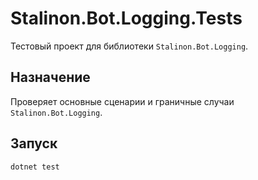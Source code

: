# Stalinon.Bot.Logging.Tests

Тестовый проект для библиотеки `Stalinon.Bot.Logging`.

## Назначение
Проверяет основные сценарии и граничные случаи `Stalinon.Bot.Logging`.

## Запуск
```bash
dotnet test
```
